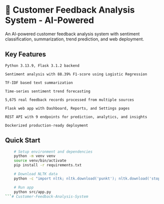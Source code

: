 # 🎯 Customer Feedback Analysis System - AI-Powered

An AI-powered customer feedback analysis system with sentiment classification, summarization, trend prediction, and web deployment.

## Key Features

    Python 3.13.9, Flask 3.1.2 backend

    Sentiment analysis with 88.39% F1-score using Logistic Regression

    TF-IDF based text summarization

    Time-series sentiment trend forecasting

    5,675 real feedback records processed from multiple sources

    Flask web app with Dashboard, Reports, and Settings pages

    REST API with 9 endpoints for prediction, analytics, and insights

    Dockerized production-ready deployment

## Quick Start

```bash
    # Setup environment and dependencies
    python -m venv venv
    source venv/bin/activate
    pip install -r requirements.txt

    # Download NLTK data
    python -c "import nltk; nltk.download('punkt'); nltk.download('stopwords')"

    # Run app
    python src/app.py
```# Customer-Feedback-Analysis-System
